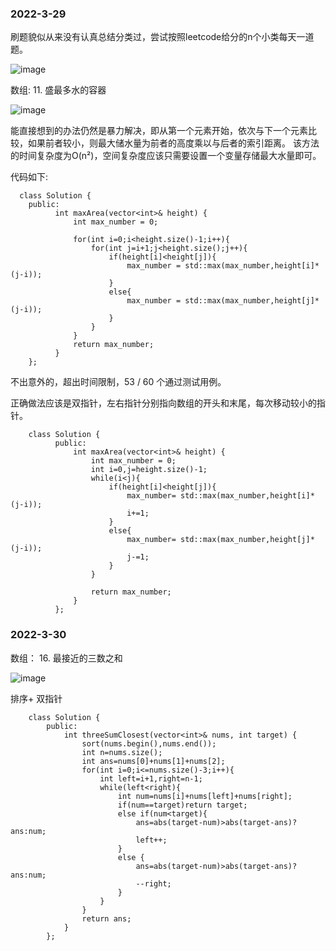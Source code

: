 ### 2022-3-29 

刷题貌似从来没有认真总结分类过，尝试按照leetcode给分的n个小类每天一道题。

![image](https://user-images.githubusercontent.com/31475416/160514392-6c14234b-8e2b-409f-9e7a-918e8fd83bb3.png)

数组: 11. 盛最多水的容器
  
   ![image](https://user-images.githubusercontent.com/31475416/160514655-fd720ab4-fa5c-49cd-a9e0-442f2c0cce1f.png)

  
  能直接想到的办法仍然是暴力解决，即从第一个元素开始，依次与下一个元素比较，如果前者较小，则最大储水量为前者的高度乘以与后者的索引距离。
  该方法的时间复杂度为O(n²)，空间复杂度应该只需要设置一个变量存储最大水量即可。
  
  代码如下:
  

      class Solution {
        public:
              int maxArea(vector<int>& height) {
                  int max_number = 0;

                  for(int i=0;i<height.size()-1;i++){
                      for(int j=i+1;j<height.size();j++){
                          if(height[i]<height[j]){
                              max_number = std::max(max_number,height[i]*(j-i));
                          }
                          else{
                              max_number = std::max(max_number,height[j]*(j-i));
                          }
                      }
                  }
                  return max_number;
              }
        };
          

      
  不出意外的，超出时间限制，53 / 60 个通过测试用例。
  
  正确做法应该是双指针，左右指针分别指向数组的开头和末尾，每次移动较小的指针。
  
        class Solution {
              public:
                  int maxArea(vector<int>& height) {
                      int max_number = 0;
                      int i=0,j=height.size()-1;
                      while(i<j){
                          if(height[i]<height[j]){
                              max_number= std::max(max_number,height[i]*(j-i));
                              i+=1;
                          }
                          else{
                              max_number= std::max(max_number,height[j]*(j-i));
                              j-=1;
                          }
                      }

                      return max_number;
                  }
              };
  
  
### 2022-3-30

数组： 16. 最接近的三数之和

![image](https://user-images.githubusercontent.com/31475416/160732259-3b00c645-76ff-4e93-88d1-f4f2d7755d56.png)


排序+ 双指针


        class Solution {
            public:
                int threeSumClosest(vector<int>& nums, int target) {
                    sort(nums.begin(),nums.end());
                    int n=nums.size();
                    int ans=nums[0]+nums[1]+nums[2];
                    for(int i=0;i<=nums.size()-3;i++){
                        int left=i+1,right=n-1;
                        while(left<right){
                            int num=nums[i]+nums[left]+nums[right];
                            if(num==target)return target;
                            else if(num<target){
                                ans=abs(target-num)>abs(target-ans)?ans:num;
                                left++;
                            }
                            else {
                                ans=abs(target-num)>abs(target-ans)?ans:num;
                                --right;
                            }
                        }
                    }
                    return ans;
                }
            };



 
 
